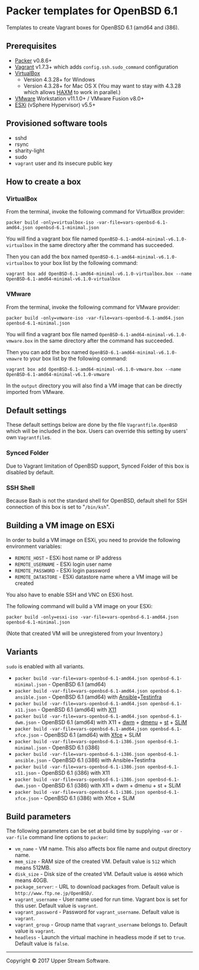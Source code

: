 # Packer templates for OpenBSD 6.1

Templates to create Vagrant boxes for OpenBSD 6.1 (amd64 and i386).

## Prerequisites

* [Packer] v0.8.6+
* [Vagrant] v1.7.3+ which adds `config.ssh.sudo_command` configuration
* [VirtualBox]
	* Version 4.3.28+ for Windows
	* Version 4.3.28+ for Mac OS X (You may want to stay with 4.3.28 which allows [HAXM] to work in parallel.)
* [VMware] Workstation v11.1.0+ / VMware Fusion v8.0+
* [ESXi] (vSphere Hypervisor) v5.5+

[ESXi]: http://www.vmware.com/products/vsphere-hypervisor
        "Free VMware vSphere Hypervisor, Free Virtualization (ESXi)"
[HAXM]: https://software.intel.com/en-us/android/articles/intel-hardware-accelerated-execution-manager
        "Intel&reg; Hardware Accelerated Execution Manager"
[Packer]: https://www.packer.io/ "Packer by HashiCorp"
[Vagrant]: https://www.vagrantup.com/ "Vagrant"
[VirtualBox]: https://www.virtualbox.org/ "Oracle VM VirtualBox"
[VMware]: http://www.vmware.com/ "VMware Virtualization for Desktop &amp; Server, Application, Public &amp; Hybrid Clouds"

## Provisioned software tools

* sshd
* rsync
* sharity-light
* sudo
* `vagrant` user and its insecure public key

## How to create a box

### VirtualBox

From the terminal, invoke the following command for VirtualBox provider:

    packer build -only=virtualbox-iso -var-file=vars-openbsd-6.1-amd64.json openbsd-6.1-minimal.json

You will find a vagrant box file named `OpenBSD-6.1-amd64-minimal-v6.1.0-virtualbox`
in the same directory after the command has succeeded.

Then you can add the box named `OpenBSD-6.1-amd64-minimal-v6.1.0-virtualbox` to your box list
by the following command:

    vagrant box add OpenBSD-6.1-amd64-minimal-v6.1.0-virtualbox.box --name OpenBSD-6.1-amd64-minimal-v6.1.0-virtualbox

### VMware

From the terminal, invoke the following command for VMware provider:

    packer build -only=vmware-iso -var-file=vars-openbsd-6.1-amd64.json openbsd-6.1-minimal.json

You will find a vagrant box file named `OpenBSD-6.1-amd64-minimal-v6.1.0-vmware.box`
in the same directory after the command has succeeded.

Then you can add the box named `OpenBSD-6.1-amd64-minimal-v6.1.0-vmawre` to your box list
by the following command:

    vagrant box add OpenBSD-6.1-amd64-minimal-v6.1.0-vmware.box --name OpenBSD-6.1-amd64-minimal-v6.1.0-vmware

In the `output` directory you will also find a VM image that can be directly imported from VMware.

## Default settings

These default settings below are done by the file `Vagrantfile.OpenBSD` which will be included in the box.
Users can override this setting by users' own `Vagrantfile`s.

### Synced Folder

Due to Vagrant limitation of OpenBSD support, Synced Folder of this box is disabled by default.

### SSH Shell

Because Bash is not the standard shell for OpenBSD, default shell for SSH connection of this box
is set to "`/bin/ksh`".

## Building a VM image on ESXi

In order to build a VM image on ESXi, you need to provide the following environment variables:

* `REMOTE_HOST` - ESXi host name or IP address
* `REMOTE_USERNAME` - ESXi login user name
* `REMOTE_PASSWORD` - ESXi login password
* `REMOTE_DATASTORE` - ESXi datastore name where a VM image will be created

You also have to enable SSH and VNC on ESXi host.

The following command will build a VM image on your ESXi:

    packer build -only=esxi-iso -var-file=vars-openbsd-6.1-amd64.json openbsd-6.1-minimal.json

(Note that created VM will be unregistered from your Inventory.)

## Variants

`sudo` is enabled with all variants.

* `packer build -var-file=vars-openbsd-6.1-amd64.json openbsd-6.1-minimal.json` - OpenBSD 6.1 (amd64)
* `packer build -var-file=vars-openbsd-6.1-amd64.json openbsd-6.1-ansible.json` - OpenBSD 6.1 (amd64) with [Ansible]+[Testinfra]
* `packer build -var-file=vars-openbsd-6.1-amd64.json openbsd-6.1-x11.json` - OpenBSD 6.1 (amd64) with [X11]
* `packer build -var-file=vars-openbsd-6.1-amd64.json openbsd-6.1-dwm.json` - OpenBSD 6.1 (amd64) with X11 + [dwm] + [dmenu] + [st] + [SLiM]
* `packer build -var-file=vars-openbsd-6.1-amd64.json openbsd-6.1-xfce.json` - OpenBSD 6.1 (amd64) with [Xfce] + SLiM
* `packer build -var-file=vars-openbsd-6.1-i386.json openbsd-6.1-minimal.json` - OpenBSD 6.1 (i386)
* `packer build -var-file=vars-openbsd-6.1-i386.json openbsd-6.1-ansible.json` - OpenBSD 6.1 (i386) with Ansible+Testinfra
* `packer build -var-file=vars-openbsd-6.1-i386.json openbsd-6.1-x11.json` - OpenBSD 6.1 (i386) with X11
* `packer build -var-file=vars-openbsd-6.1-i386.json openbsd-6.1-dwm.json` - OpenBSD 6.1 (i386) with X11 + dwm + dmenu + st + SLiM
* `packer build -var-file=vars-openbsd-6.1-i386.json openbsd-6.1-xfce.json` - OpenBSD 6.1 (i386) with Xfce + SLiM

[Ansible]: https://www.ansible.com/ "Ansible is Simple IT Automation"
[dmenu]: http://tools.suckless.org/dmenu/ "dmenu | suckless.org tools"
[dwm]: http://dwm.suckless.org/ "suckless.org dwm - dynamic window manager"
[SLiM]: https://sourceforge.net/projects/slim.berlios/ "SLiM download | SourceForge.net"
[st]: http://st.suckless.org/ "suckless.org st - simple terminal"
[Testinfra]: https://testinfra.readthedocs.io/en/latest/ "Testinfra test your infrastructure &mdash; testinfra 1.4.2 documentation"
[X11]: https://www.x.org/wiki/ "X.Org"
[Xfce]: http://www.xfce.org/ "Xfce Desktop Environment"

## Build parameters

The following parameters can be set at build time by supplying `-var` or `-var-file` command line options to `packer`:

* `vm_name` - VM name.  This also affects box file name and output directory name.
* `mem_size` - RAM size of the created VM.  Default value is `512` which means 512MB.
* `disk_size` - Disk size of the created VM.  Default value is `40960` which means 40GB.
* `package_server`: - URL to download packages from.  Default value is `http://www.ftp.ne.jp/OpenBSD/`.
* `vagrant_username` - User name used for run time.  Vagrant box is set for this user.  Default value is `vagrant`.
* `vagrant_password` - Password for `vagrant_username`.  Default value is `vagrant`.
* `vagrant_group` - Group name that `vagrant_username` belongs to.  Default value is `vagrant`.
* `headless` - Launch the virtual machine in headless mode if set to `true`.  Default value is `false`.

- - -

Copyright &copy; 2017 Upper Stream Software.
